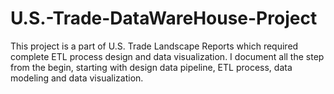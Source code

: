 # U.S.-Trade-DataWareHouse-Project
This project is a part of U.S. Trade Landscape Reports which required complete ETL process design and data visualization. I document all the step from the begin, starting with design data pipeline, ETL process, data modeling and data visualization. 
